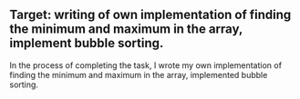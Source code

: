 ## Target: writing of own implementation of finding the minimum and maximum in the array, implement bubble sorting.
In the process of completing the task, I wrote my own implementation of finding the minimum and maximum in the array, implemented bubble sorting.
